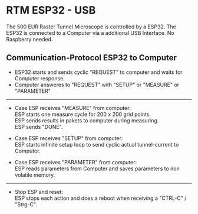 # RTM ESP32 - USB

The 500 EUR Raster Tunnel Microscope is controlled by a ESP32. The ESP32 is connected to a Computer via a additional USB Interface. No Raspberry needed.

## Communication-Protocol ESP32 to Computer

- ESP32 starts and sends cyclic "REQUEST" to computer and waits for Computer response.
- Computer answeres to "REQUEST" with "SETUP" or "MEASURE" or "PARAMETER"
  
---

- Case ESP receives "MEASURE" from computer:  
  ESP starts one measure cycle for 200 x 200 grid points.  
  ESP sends results in pakets to computer during measuring.  
  ESP sends "DONE".

- Case ESP receives "SETUP" from computer:  
  ESP starts infinite setup loop to send cyclic actual tunnel-current to Computer.

- Case ESP receives "PARAMETER" from computer:  
  ESP reads parameters from Computer and saves parameters to non volatile memory.  

---

- Stop ESP and reset:  
  ESP stops each action and does a reboot when receiving a "CTRL-C" / "Strg-C".
